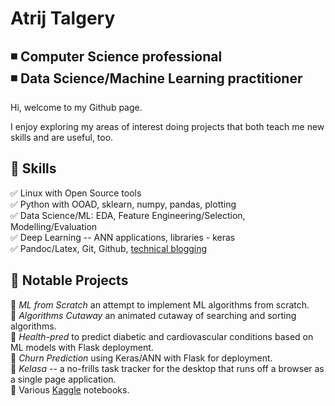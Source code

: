 # Atrij Talgery

:black_medium_small_square: **Computer Science professional**       
:black_medium_small_square: **Data Science/Machine Learning practitioner**
---------------
Hi, welcome to my Github page. 

I enjoy exploring my areas of interest doing projects that both teach me new skills and are useful, too.

## :large_blue_diamond: Skills

:white_check_mark: Linux with Open Source tools    
:white_check_mark: Python with OOAD, sklearn, numpy, pandas, plotting    
:white_check_mark: Data Science/ML: EDA, Feature Engineering/Selection, Modelling/Evaluation    
:white_check_mark: Deep Learning -- ANN applications, libraries - keras    
:white_check_mark: Pandoc/Latex, Git, Github, [technical blogging](https://progmatix21.github.io) 

## :large_blue_circle: Notable Projects

:small_blue_diamond: *ML from Scratch* an attempt to implement ML algorithms from scratch.  
:small_blue_diamond: *Algorithms Cutaway* an animated cutaway of searching and sorting algorithms.    
:small_blue_diamond: *Health-pred* to predict diabetic and cardiovascular conditions based on ML models with Flask deployment.    
:small_blue_diamond: *Churn Prediction* using Keras/ANN with Flask for deployment.    
:small_blue_diamond: *Kelasa* -- a no-frills task tracker for the desktop that runs off a browser as a single page application.   
:small_blue_diamond: Various [Kaggle](https://kaggle.com/atrijtalgery) notebooks.


